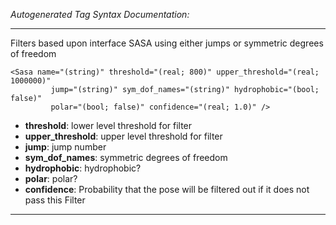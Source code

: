 _Autogenerated Tag Syntax Documentation:_

---
Filters based upon interface SASA using either jumps or symmetric degrees of freedom

```
<Sasa name="(string)" threshold="(real; 800)" upper_threshold="(real; 1000000)"
         jump="(string)" sym_dof_names="(string)" hydrophobic="(bool; false)"
         polar="(bool; false)" confidence="(real; 1.0)" />
```

-   **threshold**: lower level threshold for filter
-   **upper_threshold**: upper level threshold for filter
-   **jump**: jump number
-   **sym_dof_names**: symmetric degrees of freedom
-   **hydrophobic**: hydrophobic?
-   **polar**: polar?
-   **confidence**: Probability that the pose will be filtered out if it does not pass this Filter

---
